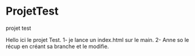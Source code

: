# ProjetTest
projet test

Hello ici le projet Test.
1- je lance un index.html sur le main.
2- Anne so le récup en créant sa branche et le modifie.
